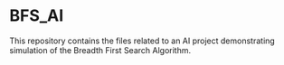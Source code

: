 # BFS_AI
This repository contains the files related to an AI project demonstrating simulation of the Breadth First Search Algorithm.
